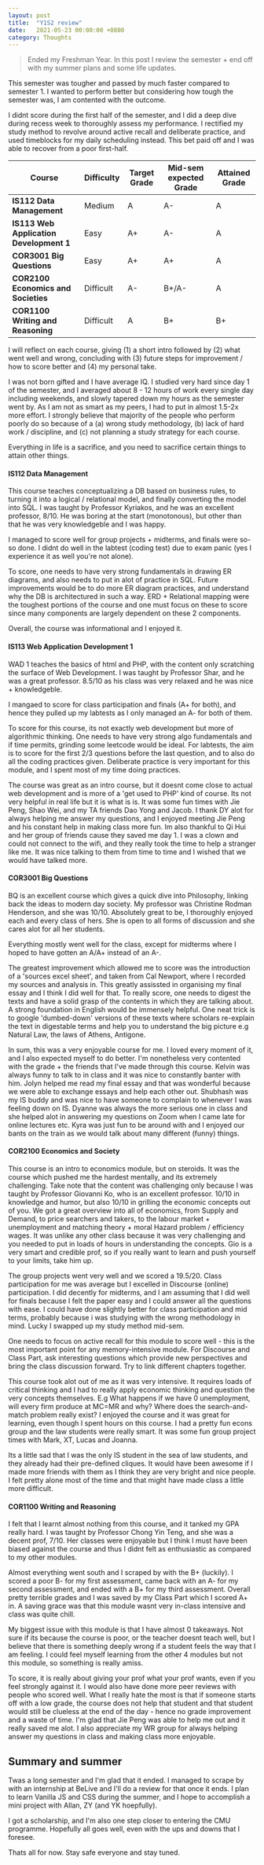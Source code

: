 ```yaml
---
layout: post
title:  "Y1S2 review"
date:   2021-05-23 00:00:00 +0800
category: Thoughts
---
```

> Ended my Freshman Year. In this post I review the semester + end off with my summer plans and some life updates.

This semester was tougher and passed by much faster compared to semester 1. I wanted to perform better but considering how tough the semester was, I am contented with the outcome. 

I didnt score during the first half of the semester, and I did a deep dive during recess week to thoroughly assess my performance. I rectified my study method to revolve around active recall and deliberate practice, and used timeblocks for my daily scheduling instead. This bet paid off and I was able to recover from a poor first-half.

| Course                                  | Difficulty  | Target Grade | Mid-sem expected Grade | Attained Grade |
| ----------                              | ----------- | -----------  | -----------            | -----------    |
| **IS112 Data Management**               | Medium      | A   | A-    | A 
| **IS113 Web Application Development 1** | Easy        | A+  | A-    | A
| **COR3001 Big Questions**               | Easy        | A+  | A+    | A 
| **COR2100 Economics and Societies**     | Difficult   | A-  | B+/A- | A 
| **COR1100 Writing and Reasoning**       | Difficult   | A   | B+    | B+ 

I will reflect on each course, giving (1) a short intro followed by (2) what went well and wrong, concluding with (3) future steps for improvement / how to score better and (4) my personal take.

I was not born gifted and I have average IQ. I studied very hard since day 1 of the semester, and I averaged about 8 - 12 hours of work every single day including weekends, and slowly tapered down my hours as the semester went by. As I am not as smart as my peers, I had to put in almost 1.5-2x more effort. I strongly believe that majority of the people who perform poorly do so because of a (a) wrong study methodology, (b) lack of hard work / discipline, and (c) not planning a study strategy for each course. 

Everything in life is a sacrifice, and you need to sacrifice certain things to attain other things.

#### **IS112 Data Management**

This course teaches conceptualizing a DB based on business rules, to turning it into a logical / relational model, and finally converting the model into SQL. I was taught by Professor Kyriakos, and he was an excellent professor, 8/10. He was boring at the start (monotonous), but other than that he was very knowledgeble and I was happy.

I managed to score well for group projects + midterms, and finals were so-so done. I didnt do well in the labtest (coding test) due to exam panic (yes I experience it as well you're not alone).

To score, one needs to have very strong fundamentals in drawing ER diagrams, and also needs to put in alot of practice in SQL. Future improvements would be to do more ER diagram practices, and understand why the DB is architectured in such a way. ERD + Relational mapping were the toughest portions of the course and one must focus on these to score since many components are largely dependent on these 2 components.

Overall, the course was informational and I enjoyed it. 

#### **IS113 Web Application Development 1**

WAD 1 teaches the basics of html and PHP, with the content only scratching the surface of Web Development. I was taught by Professor Shar, and he was a great professor. 8.5/10 as his class was very relaxed and he was nice + knowledgeble. 

I mangaed to score for class participation and finals (A+ for both), and hence they pulled up my labtests as I only managed an A- for both of them.

To score for this course, its not exactly web development but more of algorithmic thinking. One needs to have very strong algo fundamentals and if time permits, grinding some leetcode would be ideal. For labtests, the aim is to score for the first 2/3 questions before the last question, and to also do all the coding practices given. Deliberate practice is very important for this module, and I spent most of my time doing practices.

The course was great as an intro course, but it doesnt come close to actual web development and is more of a 'get used to PHP' kind of course. Its not very helpful in real life but it is what is is. It was some fun times with Jie Peng, Shao Wei, and my TA friends Dao Yong and Jacob. I thank DY alot for always helping me answer my questions, and I enjoyed meeting Jie Peng and his constant help in making class more fun. Im also thankful to Qi Hui and her group of friends cause they saved me day 1. I was a clown and could not connect to the wifi, and they really took the time to help a stranger like me. It was nice talking to them from time to time and I wished that we would have talked more.

#### **COR3001 Big Questions** 

BQ is an excellent course which gives a quick dive into Philosophy, linking back the ideas to modern day society. My professor was Christine Rodman Henderson, and she was 10/10. Absolutely great to be, I thoroughly enjoyed each and every class of hers. She is open to all forms of discussion and she cares alot for all her students.

Everything mostly went well for the class, except for midterms where I hoped to have gotten an A/A+ instead of an A-.

The greatest improvement which allowed me to score was the introduction of a 'sources excel sheet', and taken from Cal Newport, where I recorded my sources and analysis in. This greatly assissted in organising my final essay and I think I did well for that. To really score, one needs to digest the texts and have a solid grasp of the contents in which they are talking about. A strong foundation in English would be immensely helpful. One neat trick is to google 'dumbed-down' versions of these texts where scholars re-explain the text in digestable terms and help you to understand the big picture e.g Natural Law, the laws of Athens, Antigone.

In sum, this was a very enjoyable course for me. I loved every moment of it, and I also expected myself to do better. I'm nonetheless very contented with the grade + the friends that I've made through this course. Kelvin was always funny to talk to in class and it was nice to constantly banter with him. Jolyn helped me read my final essay and that was wonderful because we were able to exchange essays and help each other out. Shubhash was my IS buddy and was nice to have someone to complain to whenever I was feeling down on IS. Dyanne was always the more serious one in class and she helped alot in answering my questions on Zoom when I came late for online lectures etc. Kyra was just fun to be around with and I enjoyed our bants on the train as we would talk about many different (funny) things.

#### **COR2100 Economics and Society** 

This course is an intro to economics module, but on steroids. It was the course which pushed me the hardest mentally, and its extremely challenging. Take note that the content was challenging only because I was taught by Professor Giovanni Ko, who is an excellent professor. 10/10 in knowledge and humor, but also 10/10 in grilling the economic concepts out of you. We got a great overview into all of economics, from Supply and Demand, to price searchers and takers, to the labour market + unemployment and matching theory + moral Hazard problem / efficiency wages. It was unlike any other class because it was very challenging and you needed to put in loads of hours in understanding the concepts. Gio is a very smart and credible prof, so if you really want to learn and push yourself to your limits, take him up.

The group projects went very well and we scored a 19.5/20. Class participation for me was average but I excelled in Discourse (online) participation. I did decently for midterms, and I am assuming that I did well for finals because I felt the paper easy and I could answer all the questions with ease. I could have done slightly better for class participation and mid terms, probably because i was studying with the wrong methodology in mind. Lucky I swapped up my study method mid-sem.

One needs to focus on active recall for this module to score well - this is the most important point for any memory-intensive module. For Discourse and Class Part, ask interesting questions which provide new perspectives and bring the class discussion forward. Try to link different chapters together. 

This course took alot out of me as it was very intensive. It requires loads of critical thinking and I had to really apply economic thinking and question the very concepts themselves. E.g What happens if we have 0 unemployment, will every firm produce at MC=MR and why? Where does the search-and-match problem really exist? I enjoyed the course and it was great for learning, even though I spent hours on this course. I had a pretty fun econs group and the law students were really smart. It was some fun group project times with Mark, XT, Lucas and Joanna. 

Its a little sad that I was the only IS student in the sea of law students, and they already had their pre-defined cliques. It would have been awesome if I made more friends with them as I think they are very bright and nice people. I felt pretty alone most of the time and that might have made class a little more difficult.

#### **COR1100 Writing and Reasoning**

I felt that I learnt almost nothing from this course, and it tanked my GPA really hard. I was taught by Professor Chong Yin Teng, and she was a decent prof, 7/10. Her classes were enjoyable but I think I must have been biased against the course and thus I didnt felt as enthusiastic as compared to my other modules.

Almost everything went south and I scraped by with the B+ (luckily). I scored a poor B- for my first assessment, came back with an A- for my second assessment, and ended with a B+ for my third assessment. Overall pretty terrible grades and I was saved by my Class Part which I scored A+ in. A saving grace was that this module wasnt very in-class intensive and class was quite chill. 

My biggest issue with this module is that I have almost 0 takeaways. Not sure if its because the course is poor, or the teacher doesnt teach well, but I believe that there is something deeply wrong if a student feels the way that I am feeling. I could feel myself learning from the other 4 modules but not this module, so something is really amiss.

To score, it is really about giving your prof what your prof wants, even if you feel strongly against it. I would also have done more peer reviews with people who scored well. What I really hate the most is that if someone starts off with a low grade, the course does not help that student and that student would still be clueless at the end of the day - hence no grade improvement and a waste of time. I'm glad that Jie Peng was able to help me out and it really saved me alot. I also appreciate my WR group for always helping answer my questions in class and making class more enjoyable.

## Summary and summer

Twas a long semester and I'm glad that it ended. I managed to scrape by with an internship at BeLive and I'll do a review for that once it ends. I plan to learn Vanilla JS and CSS during the summer, and I hope to accomplish a mini project with Allan, ZY (and YK hoepfully). 

I got a scholarship, and I'm also one step closer to entering the CMU programme. Hopefully all goes well, even with the ups and downs that I foresee.

Thats all for now. Stay safe everyone and stay tuned.